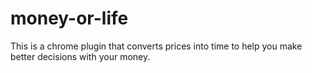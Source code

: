 # money-or-life
This is a chrome plugin that converts prices into time to help you make better decisions with your money.
